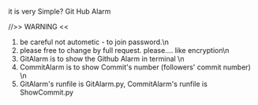 it is very Simple? Git Hub Alarm

//>> WARNING <<
1. be careful not autometic - to join password.\n
2. please free to change by full request. please.... like encryption\n
3. GitAlarm is to show the Github Alarm in terminal \n
4. CommitAlarm is to show Commit's number (followers\' commit number) \n
5. GitAlarm\'s runfile is GitAlarm.py, CommitAlarm\'s runfile is ShowCommit.py